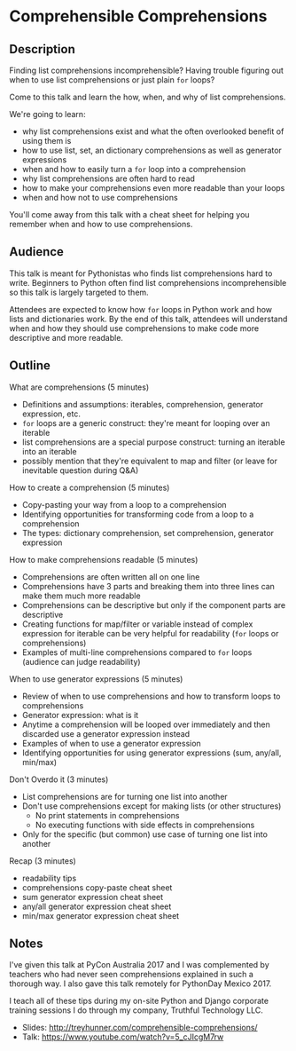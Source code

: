 Comprehensible Comprehensions
=============================


Description
-----------

Finding list comprehensions incomprehensible?  Having trouble figuring out when to use list comprehensions or just plain `for` loops?

Come to this talk and learn the how, when, and why of list comprehensions.

We're going to learn:

- why list comprehensions exist and what the often overlooked benefit of using them is
- how to use list, set, an dictionary comprehensions as well as generator expressions
- when and how to easily turn a `for` loop into a comprehension
- why list comprehensions are often hard to read
- how to make your comprehensions even more readable than your loops
- when and how not to use comprehensions

You'll come away from this talk with a cheat sheet for helping you remember when and how to use comprehensions.


Audience
--------

This talk is meant for Pythonistas who finds list comprehensions hard to write.  Beginners to Python often find list comprehensions incomprehensible so this talk is largely targeted to them.

Attendees are expected to know how `for` loops in Python work and how lists and dictionaries work.  By the end of this talk, attendees will understand when and how they should use comprehensions to make code more descriptive and more readable.


Outline
-------

What are comprehensions (5 minutes)

- Definitions and assumptions: iterables, comprehension, generator expression, etc.
- `for` loops are a generic construct: they're meant for looping over an iterable
- list comprehensions are a special purpose construct: turning an iterable into an iterable
- possibly mention that they're equivalent to map and filter (or leave for inevitable question during Q&A)

How to create a comprehension (5 minutes)

- Copy-pasting your way from a loop to a comprehension
- Identifying opportunities for transforming code from a loop to a comprehension
- The types: dictionary comprehension, set comprehension, generator expression

How to make comprehensions readable (5 minutes)

- Comprehensions are often written all on one line
- Comprehensions have 3 parts and breaking them into three lines can make them much more readable
- Comprehensions can be descriptive but only if the component parts are descriptive
- Creating functions for map/filter or variable instead of complex expression for iterable can be very helpful for readability (`for` loops or comprehensions)
- Examples of multi-line comprehensions compared to `for` loops (audience can judge readability)

When to use generator expressions (5 minutes)

- Review of when to use comprehensions and how to transform loops to comprehensions
- Generator expression: what is it
- Anytime a comprehension will be looped over immediately and then discarded use a generator expression instead
- Examples of when to use a generator expression
- Identifying opportunities for using generator expressions (sum, any/all, min/max)

Don't Overdo it (3 minutes)

- List comprehensions are for turning one list into another
- Don't use comprehensions except for making lists (or other structures)
    - No print statements in comprehensions
    - No executing functions with side effects in comprehensions
- Only for the specific (but common) use case of turning one list into another

Recap (3 minutes)

- readability tips
- comprehensions copy-paste cheat sheet
- sum generator expression cheat sheet
- any/all generator expression cheat sheet
- min/max generator expression cheat sheet


Notes
-----

I've given this talk at PyCon Australia 2017 and I was complemented by teachers who had never seen comprehensions explained in such a thorough way. I also gave this talk remotely for PythonDay Mexico 2017.

I teach all of these tips during my on-site Python and Django corporate training sessions I do through my company, Truthful Technology LLC.

- Slides: http://treyhunner.com/comprehensible-comprehensions/
- Talk: https://www.youtube.com/watch?v=5_cJIcgM7rw
